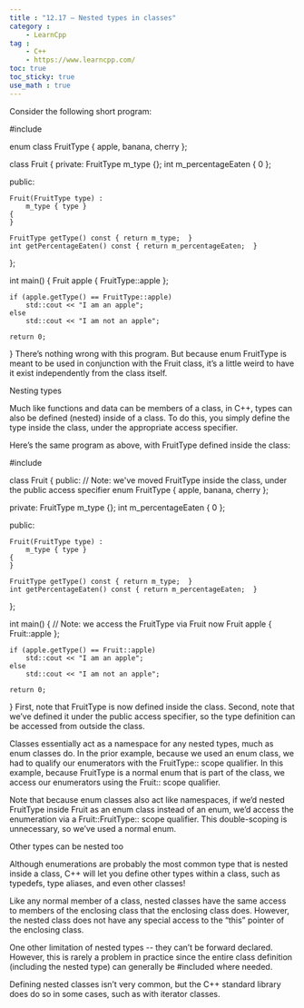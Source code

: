 ```yaml
---
title : "12.17 — Nested types in classes"
category :
    - LearnCpp
tag : 
    - C++
    - https://www.learncpp.com/
toc: true  
toc_sticky: true 
use_math : true
---
```




Consider the following short program:

#include <iostream>

enum class FruitType
{
	apple,
	banana,
	cherry
};

class Fruit
{
private:
	FruitType m_type {};
	int m_percentageEaten { 0 };

public:


	Fruit(FruitType type) :
		m_type { type }
	{
	}

	FruitType getType() const { return m_type;  }
	int getPercentageEaten() const { return m_percentageEaten;  }
};

int main()
{
	Fruit apple { FruitType::apple };

	if (apple.getType() == FruitType::apple)
		std::cout << "I am an apple";
	else
		std::cout << "I am not an apple";

	return 0;
}
There’s nothing wrong with this program. But because enum FruitType is meant to be used in conjunction with the Fruit class, it’s a little weird to have it exist independently from the class itself.

Nesting types

Much like functions and data can be members of a class, in C++, types can also be defined (nested) inside of a class. To do this, you simply define the type inside the class, under the appropriate access specifier.

Here’s the same program as above, with FruitType defined inside the class:

#include <iostream>

class Fruit
{
public:
	// Note: we've moved FruitType inside the class, under the public access specifier
	enum FruitType
	{
		apple,
		banana,
		cherry
	};

private:
	FruitType m_type {};
	int m_percentageEaten { 0 };

public:


	Fruit(FruitType type) :
		m_type { type }
	{
	}

	FruitType getType() const { return m_type;  }
	int getPercentageEaten() const { return m_percentageEaten;  }
};

int main()
{
	// Note: we access the FruitType via Fruit now
	Fruit apple { Fruit::apple };

	if (apple.getType() == Fruit::apple)
		std::cout << "I am an apple";
	else
		std::cout << "I am not an apple";

	return 0;
}
First, note that FruitType is now defined inside the class. Second, note that we’ve defined it under the public access specifier, so the type definition can be accessed from outside the class.

Classes essentially act as a namespace for any nested types, much as enum classes do. In the prior example, because we used an enum class, we had to qualify our enumerators with the FruitType:: scope qualifier. In this example, because FruitType is a normal enum that is part of the class, we access our enumerators using the Fruit:: scope qualifier.

Note that because enum classes also act like namespaces, if we’d nested FruitType inside Fruit as an enum class instead of an enum, we’d access the enumeration via a Fruit::FruitType:: scope qualifier. This double-scoping is unnecessary, so we’ve used a normal enum.

Other types can be nested too

Although enumerations are probably the most common type that is nested inside a class, C++ will let you define other types within a class, such as typedefs, type aliases, and even other classes!

Like any normal member of a class, nested classes have the same access to members of the enclosing class that the enclosing class does. However, the nested class does not have any special access to the “this” pointer of the enclosing class.

One other limitation of nested types -- they can’t be forward declared. However, this is rarely a problem in practice since the entire class definition (including the nested type) can generally be #included where needed.

Defining nested classes isn’t very common, but the C++ standard library does do so in some cases, such as with iterator classes.